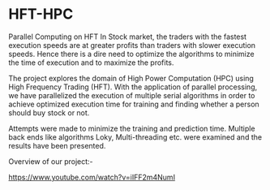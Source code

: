 # HFT-HPC
Parallel Computing on HFT
In Stock market, the traders with the fastest execution speeds are at greater profits than traders  with slower execution speeds. Hence there is a dire need to optimize the algorithms to minimize the time of execution and to maximize the profits.



The project explores the domain of High Power Computation (HPC) using High Frequency Trading (HFT). With the application of parallel processing, we have parallelized the execution of multiple serial algorithms in order to achieve optimized execution time for training and finding whether a person should buy stock or not.



Attempts were made to minimize the training and prediction time. Multiple back ends like algorithms Loky, Multi-threading etc. were examined and the results have been presented. 

Overview of our project:- 

https://www.youtube.com/watch?v=iIFF2m4NumI
